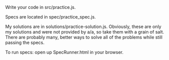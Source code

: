 
Write your code in src/practice.js.

Specs are located in spec/practice_spec.js.

My solutions are in solutions/practice-solution.js. Obviously, these
are only my solutions and were not provided by a/a, so take them
with a grain of salt. There are probably many, better ways to solve all
of the problems while still passing the specs.

To run specs: open up SpecRunner.html in your browser.
